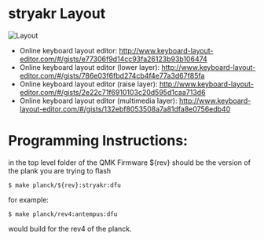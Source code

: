 # stryakr Layout

![Layout](https://i.imgur.com/XxBtDBy.png "Antempis Keymap")

-   Online keyboard layout editor: http://www.keyboard-layout-editor.com/#/gists/e77306f9d14cc93fa26123b93b106474
-   Online keyboard layout editor (lower layer): http://www.keyboard-layout-editor.com/#/gists/786e03f6fbd274cb4f4e77a3d67f85fa
-   Online keyboard layout editor (raise layer): http://www.keyboard-layout-editor.com/#/gists/2e22c71f6910103c20d595d1caa713d6
-   Online keyboard layout editor (multimedia layer): http://www.keyboard-layout-editor.com/#/gists/132ebf8053508a7a81dfa8e0756edb40

# Programming Instructions:

in the top level folder of the QMK Firmware
\${rev} should be the version of the plank you are trying to flash

```
$ make planck/${rev}:stryakr:dfu
```

for example:

```
$ make planck/rev4:antempus:dfu
```

would build for the rev4 of the planck.
